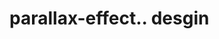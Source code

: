 # parallax-effect.. desgin                                                                                                                                                                                                                                                                                                                                                                      
